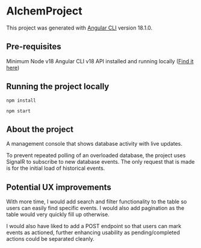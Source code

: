 # AlchemProject

This project was generated with [Angular CLI](https://github.com/angular/angular-cli) version 18.1.0.

## Pre-requisites
Minimum Node v18
Angular CLI v18
API installed and running locally ([Find it here](https://github.com/hfolcot/alchem-project-api))

## Running the project locally
`npm install`

`npm start`

## About the project
A management console that shows database activity with live updates.

To prevent repeated polling of an overloaded database, the project uses SignalR to subscribe to new database events.
The only request that is made is for the initial load of historical events.

## Potential UX improvements
With more time, I would add search and filter functionality to the table so users can easily find specific events.
I would also add pagination as the table would very quickly fill up otherwise.

I would also have liked to add a POST endpoint so that users can mark events as actioned, further enhancing usability as pending/completed actions could be separated cleanly.

